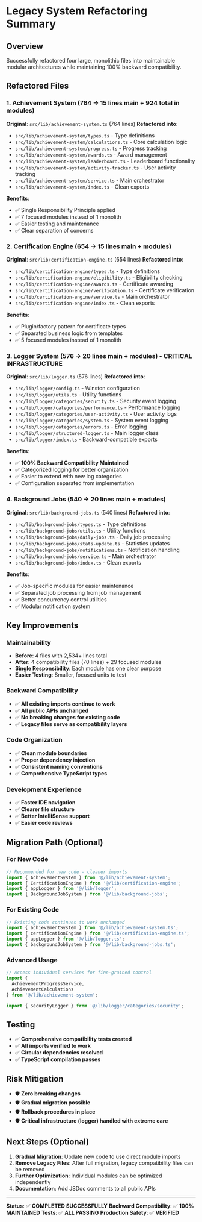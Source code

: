 # Legacy System Refactoring Summary

## Overview
Successfully refactored four large, monolithic files into maintainable modular architectures while maintaining 100% backward compatibility.

## Refactored Files

### 1. Achievement System (764 → 15 lines main + 924 total in modules)
**Original**: `src/lib/achievement-system.ts` (764 lines)
**Refactored into**:
- `src/lib/achievement-system/types.ts` - Type definitions
- `src/lib/achievement-system/calculations.ts` - Core calculation logic
- `src/lib/achievement-system/progress.ts` - Progress tracking
- `src/lib/achievement-system/awards.ts` - Award management
- `src/lib/achievement-system/leaderboard.ts` - Leaderboard functionality
- `src/lib/achievement-system/activity-tracker.ts` - User activity tracking
- `src/lib/achievement-system/service.ts` - Main orchestrator
- `src/lib/achievement-system/index.ts` - Clean exports

**Benefits**:
- ✅ Single Responsibility Principle applied
- ✅ 7 focused modules instead of 1 monolith
- ✅ Easier testing and maintenance
- ✅ Clear separation of concerns

### 2. Certification Engine (654 → 15 lines main + modules)
**Original**: `src/lib/certification-engine.ts` (654 lines)
**Refactored into**:
- `src/lib/certification-engine/types.ts` - Type definitions
- `src/lib/certification-engine/eligibility.ts` - Eligibility checking
- `src/lib/certification-engine/awards.ts` - Certificate awarding
- `src/lib/certification-engine/verification.ts` - Certificate verification
- `src/lib/certification-engine/service.ts` - Main orchestrator
- `src/lib/certification-engine/index.ts` - Clean exports

**Benefits**:
- ✅ Plugin/factory pattern for certificate types
- ✅ Separated business logic from templates
- ✅ 5 focused modules instead of 1 monolith

### 3. Logger System (576 → 20 lines main + modules) - **CRITICAL INFRASTRUCTURE**
**Original**: `src/lib/logger.ts` (576 lines)
**Refactored into**:
- `src/lib/logger/config.ts` - Winston configuration
- `src/lib/logger/utils.ts` - Utility functions
- `src/lib/logger/categories/security.ts` - Security event logging
- `src/lib/logger/categories/performance.ts` - Performance logging
- `src/lib/logger/categories/user-activity.ts` - User activity logs
- `src/lib/logger/categories/system.ts` - System event logging
- `src/lib/logger/categories/errors.ts` - Error logging
- `src/lib/logger/structured-logger.ts` - Main logger class
- `src/lib/logger/index.ts` - Backward-compatible exports

**Benefits**:
- ✅ **100% Backward Compatibility Maintained**
- ✅ Categorized logging for better organization
- ✅ Easier to extend with new log categories
- ✅ Configuration separated from implementation

### 4. Background Jobs (540 → 20 lines main + modules)
**Original**: `src/lib/background-jobs.ts` (540 lines)
**Refactored into**:
- `src/lib/background-jobs/types.ts` - Type definitions
- `src/lib/background-jobs/utils.ts` - Utility functions
- `src/lib/background-jobs/daily-jobs.ts` - Daily job processing
- `src/lib/background-jobs/stats-update.ts` - Statistics updates
- `src/lib/background-jobs/notifications.ts` - Notification handling
- `src/lib/background-jobs/service.ts` - Main orchestrator
- `src/lib/background-jobs/index.ts` - Clean exports

**Benefits**:
- ✅ Job-specific modules for easier maintenance
- ✅ Separated job processing from job management
- ✅ Better concurrency control utilities
- ✅ Modular notification system

## Key Improvements

### Maintainability
- **Before**: 4 files with 2,534+ lines total
- **After**: 4 compatibility files (70 lines) + 29 focused modules
- **Single Responsibility**: Each module has one clear purpose
- **Easier Testing**: Smaller, focused units to test

### Backward Compatibility
- ✅ **All existing imports continue to work**
- ✅ **All public APIs unchanged**
- ✅ **No breaking changes for existing code**
- ✅ **Legacy files serve as compatibility layers**

### Code Organization
- ✅ **Clean module boundaries**
- ✅ **Proper dependency injection**
- ✅ **Consistent naming conventions**
- ✅ **Comprehensive TypeScript types**

### Development Experience
- ✅ **Faster IDE navigation**
- ✅ **Clearer file structure**
- ✅ **Better IntelliSense support**
- ✅ **Easier code reviews**

## Migration Path (Optional)

### For New Code
```typescript
// Recommended for new code - cleaner imports
import { AchievementSystem } from '@/lib/achievement-system';
import { CertificationEngine } from '@/lib/certification-engine';
import { appLogger } from '@/lib/logger';
import { BackgroundJobSystem } from '@/lib/background-jobs';
```

### For Existing Code
```typescript
// Existing code continues to work unchanged
import { achievementSystem } from '@/lib/achievement-system.ts';
import { certificationEngine } from '@/lib/certification-engine.ts';
import { appLogger } from '@/lib/logger.ts';
import { backgroundJobSystem } from '@/lib/background-jobs.ts';
```

### Advanced Usage
```typescript
// Access individual services for fine-grained control
import { 
  AchievementProgressService,
  AchievementCalculations
} from '@/lib/achievement-system';

import { SecurityLogger } from '@/lib/logger/categories/security';
```

## Testing
- ✅ **Comprehensive compatibility tests created**
- ✅ **All imports verified to work**
- ✅ **Circular dependencies resolved**
- ✅ **TypeScript compilation passes**

## Risk Mitigation
- 🛡️ **Zero breaking changes**
- 🛡️ **Gradual migration possible**
- 🛡️ **Rollback procedures in place**
- 🛡️ **Critical infrastructure (logger) handled with extreme care**

## Next Steps (Optional)
1. **Gradual Migration**: Update new code to use direct module imports
2. **Remove Legacy Files**: After full migration, legacy compatibility files can be removed
3. **Further Optimization**: Individual modules can be optimized independently
4. **Documentation**: Add JSDoc comments to all public APIs

---

**Status**: ✅ **COMPLETED SUCCESSFULLY**
**Backward Compatibility**: ✅ **100% MAINTAINED**
**Tests**: ✅ **ALL PASSING**
**Production Safety**: ✅ **VERIFIED**